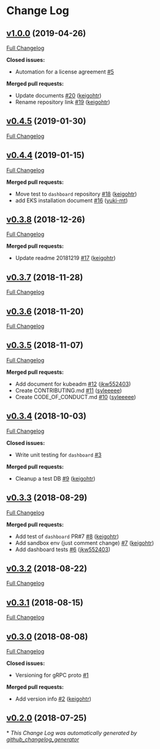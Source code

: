 # Change Log

## [v1.0.0](https://github.com/rekcurd/community/tree/v1.0.0) (2019-04-26)
[Full Changelog](https://github.com/rekcurd/community/compare/v0.4.5...v1.0.0)

**Closed issues:**

- Automation for a license agreement [\#5](https://github.com/rekcurd/community/issues/5)

**Merged pull requests:**

- Update documents [\#20](https://github.com/rekcurd/community/pull/20) ([keigohtr](https://github.com/keigohtr))
- Rename repository link [\#19](https://github.com/rekcurd/community/pull/19) ([keigohtr](https://github.com/keigohtr))

## [v0.4.5](https://github.com/rekcurd/community/tree/v0.4.5) (2019-01-30)
[Full Changelog](https://github.com/rekcurd/community/compare/v0.4.4...v0.4.5)

## [v0.4.4](https://github.com/rekcurd/community/tree/v0.4.4) (2019-01-15)
[Full Changelog](https://github.com/rekcurd/community/compare/v0.3.8...v0.4.4)

**Merged pull requests:**

- Move test to `dashboard` repository [\#18](https://github.com/rekcurd/community/pull/18) ([keigohtr](https://github.com/keigohtr))
- add EKS installation document [\#16](https://github.com/rekcurd/community/pull/16) ([yuki-mt](https://github.com/yuki-mt))

## [v0.3.8](https://github.com/rekcurd/community/tree/v0.3.8) (2018-12-26)
[Full Changelog](https://github.com/rekcurd/community/compare/v0.3.7...v0.3.8)

**Merged pull requests:**

- Update readme 20181219 [\#17](https://github.com/rekcurd/community/pull/17) ([keigohtr](https://github.com/keigohtr))

## [v0.3.7](https://github.com/rekcurd/community/tree/v0.3.7) (2018-11-28)
[Full Changelog](https://github.com/rekcurd/community/compare/v0.3.6...v0.3.7)

## [v0.3.6](https://github.com/rekcurd/community/tree/v0.3.6) (2018-11-20)
[Full Changelog](https://github.com/rekcurd/community/compare/v0.3.5...v0.3.6)

## [v0.3.5](https://github.com/rekcurd/community/tree/v0.3.5) (2018-11-07)
[Full Changelog](https://github.com/rekcurd/community/compare/v0.3.4...v0.3.5)

**Merged pull requests:**

- Add document for kubeadm [\#12](https://github.com/rekcurd/community/pull/12) ([jkw552403](https://github.com/jkw552403))
- Create CONTRIBUTING.md [\#11](https://github.com/rekcurd/community/pull/11) ([syleeeee](https://github.com/syleeeee))
- Create CODE\_OF\_CONDUCT.md [\#10](https://github.com/rekcurd/community/pull/10) ([syleeeee](https://github.com/syleeeee))

## [v0.3.4](https://github.com/rekcurd/community/tree/v0.3.4) (2018-10-03)
[Full Changelog](https://github.com/rekcurd/community/compare/v0.3.3...v0.3.4)

**Closed issues:**

- Write unit testing for `dashboard` [\#3](https://github.com/rekcurd/community/issues/3)

**Merged pull requests:**

- Cleanup a test DB [\#9](https://github.com/rekcurd/community/pull/9) ([keigohtr](https://github.com/keigohtr))

## [v0.3.3](https://github.com/rekcurd/community/tree/v0.3.3) (2018-08-29)
[Full Changelog](https://github.com/rekcurd/community/compare/v0.3.2...v0.3.3)

**Merged pull requests:**

- Add test of `dashboard` PR\#7 [\#8](https://github.com/rekcurd/community/pull/8) ([keigohtr](https://github.com/keigohtr))
- Add sandbox env \(just comment change\) [\#7](https://github.com/rekcurd/community/pull/7) ([keigohtr](https://github.com/keigohtr))
- Add dashboard tests [\#6](https://github.com/rekcurd/community/pull/6) ([jkw552403](https://github.com/jkw552403))

## [v0.3.2](https://github.com/rekcurd/community/tree/v0.3.2) (2018-08-22)
[Full Changelog](https://github.com/rekcurd/community/compare/v0.3.1...v0.3.2)

## [v0.3.1](https://github.com/rekcurd/community/tree/v0.3.1) (2018-08-15)
[Full Changelog](https://github.com/rekcurd/community/compare/v0.3.0...v0.3.1)

## [v0.3.0](https://github.com/rekcurd/community/tree/v0.3.0) (2018-08-08)
[Full Changelog](https://github.com/rekcurd/community/compare/v0.2.0...v0.3.0)

**Closed issues:**

- Versioning for gRPC proto [\#1](https://github.com/rekcurd/community/issues/1)

**Merged pull requests:**

- Add version info [\#2](https://github.com/rekcurd/community/pull/2) ([keigohtr](https://github.com/keigohtr))

## [v0.2.0](https://github.com/rekcurd/community/tree/v0.2.0) (2018-07-25)


\* *This Change Log was automatically generated by [github_changelog_generator](https://github.com/skywinder/Github-Changelog-Generator)*